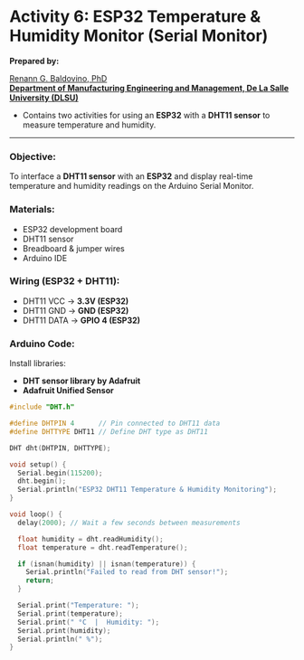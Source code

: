 # Activity 6: ESP32 Temperature & Humidity Monitor (Serial Monitor)

**Prepared by:**  

[Renann G. Baldovino, PhD](https://www.dlsu.edu.ph/colleges/gcoe/academic-departments/manufacturing-engineering-management/faculty-profile/renann-baldovino/)  
**[Department of Manufacturing Engineering and Management, De La Salle University (DLSU)](https://www.dlsu.edu.ph/colleges/gcoe/academic-departments/manufacturing-engineering-management/)**  

- Contains two activities for using an **ESP32** with a **DHT11 sensor** to measure temperature and humidity.  
---

### Objective:  
To interface a **DHT11 sensor** with an **ESP32** and display real-time temperature and humidity readings on the Arduino Serial Monitor.  

### Materials: 
- ESP32 development board  
- DHT11 sensor  
- Breadboard & jumper wires  
- Arduino IDE  

### Wiring (ESP32 + DHT11):  
- DHT11 VCC → **3.3V (ESP32)**  
- DHT11 GND → **GND (ESP32)**  
- DHT11 DATA → **GPIO 4 (ESP32)**  

### Arduino Code:
Install libraries:  
- **DHT sensor library by Adafruit**  
- **Adafruit Unified Sensor**  

```cpp
#include "DHT.h"

#define DHTPIN 4      // Pin connected to DHT11 data
#define DHTTYPE DHT11 // Define DHT type as DHT11

DHT dht(DHTPIN, DHTTYPE);

void setup() {
  Serial.begin(115200);
  dht.begin();
  Serial.println("ESP32 DHT11 Temperature & Humidity Monitoring");
}

void loop() {
  delay(2000); // Wait a few seconds between measurements

  float humidity = dht.readHumidity();
  float temperature = dht.readTemperature();

  if (isnan(humidity) || isnan(temperature)) {
    Serial.println("Failed to read from DHT sensor!");
    return;
  }

  Serial.print("Temperature: ");
  Serial.print(temperature);
  Serial.print(" °C  |  Humidity: ");
  Serial.print(humidity);
  Serial.println(" %");
}
